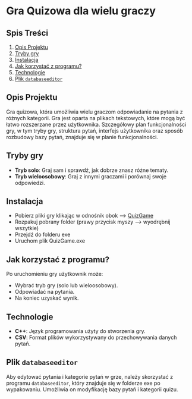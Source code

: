 # Gra Quizowa dla wielu graczy

## Spis Treści

1. [Opis Projektu](#opis-projektu)
2. [Tryby gry](#tryby-gry)
3. [Instalacja](#instalacja)
4. [Jak korzystać z programu?](#jak-korzystać-z-programu)
5. [Technologie](#technologie)
6. [Plik `databaseeditor`](#plik-databaseeditor)

## Opis Projektu

Gra quizowa, która umożliwia wielu graczom odpowiadanie na pytania z różnych kategorii. Gra jest oparta na plikach tekstowych, które mogą być łatwo rozszerzane przez użytkownika. Szczegółowy plan funkcjonalności gry, w tym tryby gry, struktura pytań, interfejs użytkownika oraz sposób rozbudowy bazy pytań, znajduje się w planie funkcjonalności.

## Tryby gry

- **Tryb solo**: Graj sam i sprawdź, jak dobrze znasz różne tematy.
- **Tryb wieloosobowy**: Graj z innymi graczami i porównaj swoje odpowiedzi.

## Instalacja

- Pobierz pliki gry klikając w odnośnik obok ⟶ [QuizGame](https://mega.nz/file/uxYVkAIY#kdRdoccKv7AlMtYGwnbtrWxdvwmKiZkBLV-bEH-OyNE)
- Rozpakuj pobrany folder (prawy przycisk myszy ⟶ wyodrębnij wszytkie)
- Przejdź do folderu exe
- Uruchom plik QuizGame.exe

## Jak korzystać z programu?

Po uruchomieniu gry użytkownik może:

- Wybrać tryb gry (solo lub wieloosobowy).
- Odpowiadać na pytania.
- Na koniec uzyskać wynik.

## Technologie

- **C++**: Język programowania użyty do stworzenia gry.
- **CSV**: Format plików wykorzystywany do przechowywania danych pytań.

## Plik `databaseeditor`

Aby edytować pytania i kategorie pytań w grze, należy skorzystać z programu `databaseeditor`, który znajduje się w folderze exe po wypakowaniu. Umożliwia on modyfikację bazy pytań i kategorii quizu.
